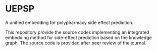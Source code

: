 # UEPSP
A unified embedding for polypharmacy side effect prediction.

This repository provide the source codes implementing an integrated embedding method for side-effect prediction based on the knowledge graph.
The source code is provided after peer review of the journal.
